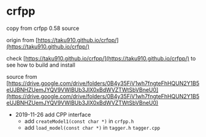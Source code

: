 # crfpp
copy from crfpp 0.58 source  

origin from [https://taku910.github.io/crfpp/](https://taku910.github.io/crfpp/)  
  
check [https://taku910.github.io/crfpp/](https://taku910.github.io/crfpp/) to see how to build and install  
  
source from [https://drive.google.com/drive/folders/0B4y35FiV1wh7fngteFhHQUN2Y1B5eUJBNHZUemJYQV9VWlBUb3JlX0xBdWVZTWtSbVBneU0](https://drive.google.com/drive/folders/0B4y35FiV1wh7fngteFhHQUN2Y1B5eUJBNHZUemJYQV9VWlBUb3JlX0xBdWVZTWtSbVBneU0)

 - 2019-11-26 add CPP interface
   + add `createModel1(const char *)` in `crfpp.h`
   + add `load_model(const char *)` in `tagger.h` `tagger.cpp`
